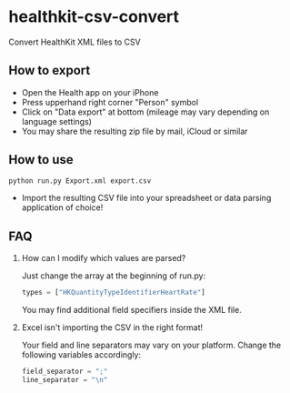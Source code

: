 # healthkit-csv-convert
Convert HealthKit XML files to CSV

## How to export
- Open the Health app on your iPhone
- Press upperhand right corner "Person" symbol
- Click on "Data export" at bottom (mileage may vary depending on language settings)
- You may share the resulting zip file by mail, iCloud or similar

## How to use
```Python
python run.py Export.xml export.csv
```
- Import the resulting CSV file into your spreadsheet or data parsing application of choice!

## FAQ
1. How can I modify which values are parsed?

    Just change the array at the beginning of run.py:
    ```Python
    types = ["HKQuantityTypeIdentifierHeartRate"]
    ```
    You may find additional field specifiers inside the XML file.
2. Excel isn't importing the CSV in the right format!

    Your field and line separators may vary on your platform. Change the following variables accordingly:
    ```Python
    field_separator = ";"
    line_separator = "\n"
    ```
